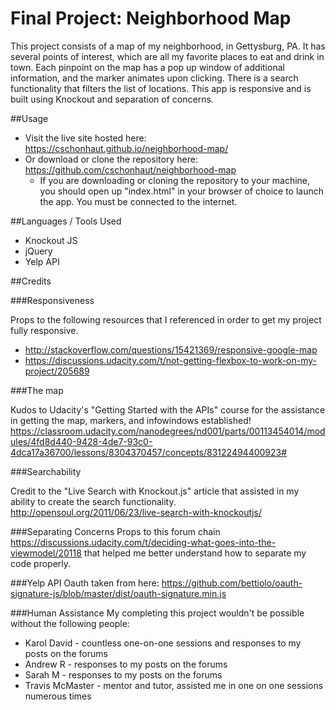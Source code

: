 # Final Project: Neighborhood Map

This project consists of a map of my neighborhood, in Gettysburg, PA. It has several points of interest, which are all my favorite places to eat and drink in town. Each pinpoint on the map has a pop up window of additional information, and the marker animates upon clicking. There is a search functionality that filters the list of locations. This app is responsive and is built using Knockout and separation of concerns.

##Usage
* Visit the live site hosted here: https://cschonhaut.github.io/neighborhood-map/
* Or download or clone the repository here: https://github.com/cschonhaut/neighborhood-map
	* If you are downloading or cloning the repository to your machine, you should open up "index.html" in your browser of choice to launch the app. You must be connected to the internet.

##Languages / Tools Used
* Knockout JS
* jQuery
* Yelp API

##Credits

###Responsiveness

Props to the following resources that I referenced in order to get my project fully responsive.
* http://stackoverflow.com/questions/15421369/responsive-google-map
* https://discussions.udacity.com/t/not-getting-flexbox-to-work-on-my-project/205689

###The map

Kudos to Udacity's "Getting Started with the APIs" course for the assistance in getting the map, markers, and infowindows established!
https://classroom.udacity.com/nanodegrees/nd001/parts/00113454014/modules/4fd8d440-9428-4de7-93c0-4dca17a36700/lessons/8304370457/concepts/83122494400923#

###Searchability

Credit to the "Live Search with Knockout.js" article that assisted in my ability to create the search functionality. http://opensoul.org/2011/06/23/live-search-with-knockoutjs/

###Separating Concerns
Props to this forum chain https://discussions.udacity.com/t/deciding-what-goes-into-the-viewmodel/20118 that helped me better understand how to separate my code properly.

###Yelp API
Oauth taken from here: https://github.com/bettiolo/oauth-signature-js/blob/master/dist/oauth-signature.min.js


###Human Assistance
My completing this project wouldn't be possible without the following people:
* Karol David - countless one-on-one sessions and responses to my posts on the forums
* Andrew R - responses to my posts on the forums
* Sarah M - responses to my posts on the forums
* Travis McMaster - mentor and tutor, assisted me in one on one sessions numerous times